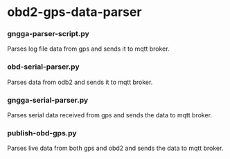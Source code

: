 # obd2-gps-data-parser

### gngga-parser-script.py
Parses log file data from gps and sends it to mqtt broker.

### obd-serial-parser.py
Parses data from odb2 and sends it to mqtt broker.

### gngga-serial-parser.py
Parses serial data received from gps and sends the data to mqtt broker.

### publish-obd-gps.py
Parses live data from both gps and obd2 and sends the data to mqtt broker.


